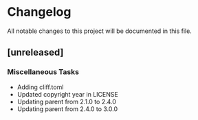 # Changelog
All notable changes to this project will be documented in this file.

## [unreleased]

### Miscellaneous Tasks

- Adding cliff.toml
- Updated copyright year in LICENSE
- Updating parent from 2.1.0 to 2.4.0
- Updating parent from 2.4.0 to 3.0.0

<!-- generated by git-cliff -->
